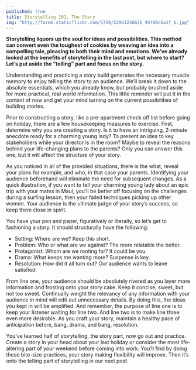 ```yaml
---
published: true
title: Storytelling 101, The Story
img: "http://farm6.staticflickr.com/5750/22961236626_94fd0c6a1f_b.jpg"
---
```

**Storytelling liquors up the soul for ideas and possibilities. This method can convert even the toughest of cookies by weaving an idea into a compelling tale, pleasing to both their mind and emotions. We’ve already looked at the benefits of storytelling in the last post, but where to start? Let’s put aside the “telling” part and focus on the story.** 

Understanding and practicing a story build generates the necessary muscle memory to enjoy telling the story to an audience. We’ll break it down to the absolute essentials, which you already know, but probably brushed aside for more practical, real world information. This little reminder will put it in the context of now and get your mind turning on the current possibilities of building stories. 

Prior to constructing a story, like a pre-apartment check off list before going on holiday, there are a few housekeeping measures to exercise.  First, determine why you are creating a story. Is it to have an intriguing, 2-minute anecdote ready for a charming young lady?  To present an idea to key stakeholders while your director is in the room? Maybe to reveal the reasons behind your life-changing plans to the parents? Only you can answer this one, but it will affect the structure of your story. 

As you noticed in all of the provided situations, there is the what, reveal your plans for example, and who, in that case your parents. Identifying your audience beforehand will eliminate the need for subsequent changes. As a quick illustration, if you want to tell your charming young lady about an epic trip with your mates in Maui, you’ll be better off focusing on the challenges during a surfing lesson, then your failed techniques picking up other women. Your audience is the ultimate judge of your story’s success, so keep them close in spirit. 

You have your pen and paper, figuratively or literally, so let’s get to fashioning a story. It should structurally have the following:
-	Setting: Where are we? Keep this short. 
-	Problem: Who or what are we against? The more relatable the better.
-	Protagonist: Whom are we rooting for? It could be you. 
-	Drama: What keeps me wanting more? Suspense is key.
-	Resolution: How did it all turn out? Our audience wants to leave satisfied.

From line one, your audience should be absolutely riveted as you layer more information and frosting onto your story cake. Keep it concise, sweet, but not too sweet. Continually weight the relevancy of any information with your audience in mind will edit out unnecessary details. By doing this, the ideas you kept in will be amplified. And remember, the purpose of line one is to keep your listener waiting for line two. And line two is to make line three even more desirable. As you craft your story, maintain a healthy pace of anticipation before, bang, drama, and bang, resolution.

You’ve learned half of storytelling, the story part, now go out and practice. Create a story in your head about your last holiday or consider the most life-altering part of your weekend before coming into work. You’ll find by doing these bite-size practices, your story making flexibility will improve. Then it’s onto the telling part of storytelling in our next post. 
